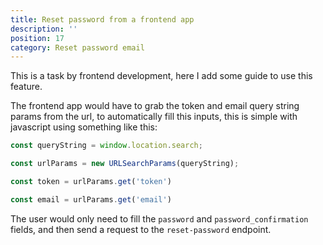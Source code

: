 ```yaml
---
title: Reset password from a frontend app
description: ''
position: 17
category: Reset password email
---
```


<alert>

This is a task by frontend development, here I add some guide to use this feature.

</alert>

The frontend app would have to grab the token and email query string params from the url, to automatically fill this inputs, this is simple with javascript using something like this:

```js
const queryString = window.location.search;

const urlParams = new URLSearchParams(queryString);

const token = urlParams.get('token')

const email = urlParams.get('email')
```

The user would only need to fill the `password` and `password_confirmation` fields, and then send a request to the `reset-password` endpoint.